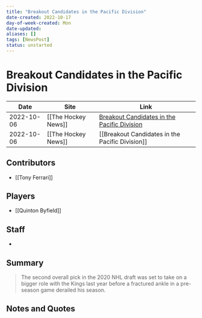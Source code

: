 ```yaml
---
title: "Breakout Candidates in the Pacific Division"
date-created: 2022-10-17
day-of-week-created: Mon
date-updated: 
aliases: []
tags: [NewsPost]
status: unstarted
---
```


# Breakout Candidates in the Pacific Division

| Date       | Site                | Link                                                                                                                                                                                   |
| ---------- | ------------------- | -------------------------------------------------------------------------------------------------------------------------------------------------------------------------------------- |
| 2022-10-06 | [[The Hockey News]] | [Breakout Candidates in the Pacific Division](https://thehockeynews.com/news/breakout-candidates-in-the-pacific-division#:~:text=LOS%20ANGELES%20KINGS%3A-,QUINTON%20BYFIELD,-%2C%20C) |
| 2022-10-06 | [[The Hockey News]] | [[Breakout Candidates in the Pacific Division]]                                                                                                                                        |

## Contributors
- [[Tony Ferrari]]


## Players
- [[Quinton Byfield]]


## Staff
- 


## Summary
> The second overall pick in the 2020 NHL draft was set to take on a bigger role with the Kings last year before a fractured ankle in a pre-season game derailed his season.


## Notes and Quotes
> 


